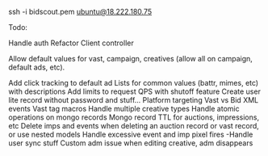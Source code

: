 ssh -i bidscout.pem ubuntu@18.222.180.75

Todo:

Handle auth
Refactor Client controller

Allow default values for vast, campaign, creatives (allow all on campaign, default ads, etc).

Add click tracking to default ad
Lists for common values (battr, mimes, etc) with descriptions
Add limits to request QPS with shutoff feature
Create user lite record without password and stuff...
Platform targeting
Vast vs Bid XML events
Vast tag macros
Handle multiple creative types
Handle atomic operations on mongo records
Mongo record TTL for auctions, impressions, etc
Delete imps and events when deleting an auction record or vast record, or use nested models
Handle excessive event and imp pixel fires
-Handle user sync stuff
Custom adm issue when editing creative, adm disappears
